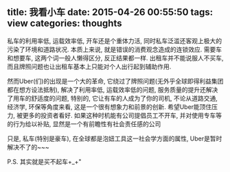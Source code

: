 title: 我看小车
date: 2015-04-26 00:55:50
tags: view
categories: thoughts
---
私车的利用率低, 运载效率低, 开车还是个重体力活, 同时私车泛滥还客观上极大的污染了环境和道路状况. 本质上来说, 就是错误的消费观念造成的连锁效应. 需要车和想要车, 这两个词一般人懒得区分, 反正结果都一样. 出租车并不能说服人不买车, 而且牌照问题也让出租车基本上只能对个人出行起到辅助作用.

然而Uber(们)的出现是一个大的革命, 它绕过了牌照问题(无外乎全球即得利益集团都在想方设法抵制), 解决了利用率低, 运载效率低的问题, 服务质量的提升还解决了用车的舒适度的问题, 特别的, 它让有车的人成为了你的司机, 不论从道路交通, 经济学, 环保等角度来看, 这是一个很有想象力和前景的创新. 希望Uber能顶住压力, 被更多的投资者看好.
如果这种时机能有公司提倡员工不开车, 并对使用专车等的行为给以补贴, 显然是一个有前瞻性有社会责任感的公司

只是, 私车(特别是豪车), 在全球都是泡妞工具这一社会学方面的属性, Uber是暂时解决不了的~~~

P.S. 其实就是买不起车+_+"